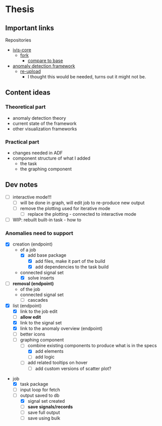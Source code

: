 # Thesis

## Important links

Repositories

- [ivis-core](https://github.com/smartarch/ivis-core)
  - [fork](https://github.com/bastianluk/ivis-core)
    - [compare to base](https://github.com/smartarch/ivis-core/compare/master...bastianluk:devel)
- [anomaly detection framework](https://bitbucket.org/rakibulmdalamtime-series-anomaly-detection-framework/src/master/)
  - [re-upload](https://github.com/bastianluk/Time-series-Anomaly-Detection-Framework)
    - I thought this would be needed, turns out it might not be.

## Content ideas

### Theoretical part

- anomaly detection theory
- current state of the framework
- other visualization frameworks

### Practical part

- changes needed in ADF
- component structure of what I added
  - the task
  - the graphing component

## Dev notes

- [ ] interactive mode!!!
  - [ ] will be done in graph, will edit job to re-produce new output
  - [ ] remove the plotting used for iterative mode
    - [ ] replace the plotting - connected to interactive mode
- [ ] WIP: rebuilt built-in task - how to

### Anomalies need to support

- [x] creation (endpoint)
  - of a job
    - [x] add base package
      - [x] add files, make it part of the build
      - [x] add dependencies to the task build
  - connected signal set
    - [x] solve inserts
- [ ] **removal (endpoint)**
  - of the job
  - connected signal set
    - [ ] cascades
- [x] list (endpoint)
  - [x] link to the job edit
  - [ ] **allow edit**
  - [x] link to the signal set
  - [x] link to the anomaly overview (endpoint)
  - [ ] better icons
  - [ ] graphing component
    - [ ] combine existing components to produce what is in the specs
      - [x] add elements
      - [ ] add logic
    - [ ] add related tooltips on hover
      - [ ] add custom versions of scatter plot?
- job
  - [x] task package
  - [ ] input loop for fetch
  - [ ] output saved to db
    - [x] signal set created
    - [ ] **save signals/records**
    - [ ] save full output
    - [ ] save using bulk
